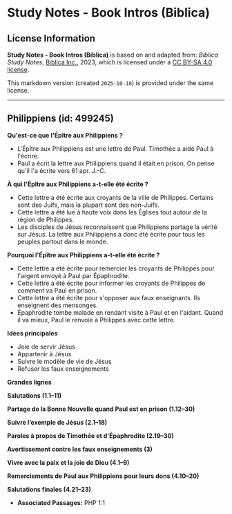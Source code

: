 # Study Notes - Book Intros (Biblica)

## License Information

**Study Notes - Book Intros (Biblica)** is based on and adapted from: _Biblica Study Notes_, [Biblica Inc.](https://www.biblica.com/), 2023, which is licensed under a [CC BY-SA 4.0 license](https://creativecommons.org/licenses/by-sa/4.0/legalcode.en).

This markdown version (created `2025-10-16`) is provided under the same license.



--------------------------------

## Philippiens (id: 499245)

**Qu'est\-ce que l'Épître aux Philippiens ?**

* L'Épître aux Philippiens est une lettre de Paul. Timothée a aidé Paul à l'écrire.
* Paul a écrit la lettre aux Philippiens quand il était en prison. On pense qu'il l'a écrite vers 61 apr. J.\-C.

**À qui l'Épître aux Philippiens a\-t\-elle été écrite ?**

* Cette lettre a été écrite aux croyants de la ville de Philippes. Certains sont des Juifs, mais la plupart sont des non\-Juifs.
* Cette lettre a été lue à haute voix dans les Églises tout autour de la région de Philippes.
* Les disciples de Jésus reconnaissent que Philippiens partage la vérité sur Jésus. La lettre aux Philippiens a donc été écrite pour tous les peuples partout dans le monde.

**Pourquoi l'Épître aux Philippiens a\-t\-elle été écrite ?**

* Cette lettre a été écrite pour remercier les croyants de Philippes pour l'argent envoyé à Paul par Épaphrodite.
* Cette lettre a été écrite pour informer les croyants de Philippes de comment va Paul en prison.
* Cette lettre a été écrite pour s'opposer aux faux enseignants. Ils enseignent des mensonges.
* Épaphrodite tombe malade en rendant visite à Paul et en l'aidant. Quand il va mieux, Paul le renvoie à Philippes avec cette lettre.

**Idées principales**

* Joie de servir Jésus
* Appartenir à Jésus
* Suivre le modèle de vie de Jésus
* Refuser les faux enseignements

**Grandes lignes**

**Salutations (1\.1–11\)**

**Partage de la Bonne Nouvelle quand Paul est en prison (1\.12–30\)**

**Suivre l’exemple de Jésus (2\.1–18\)**

**Paroles à propos de Timothée et d'Épaphrodite (2\.19–30\)**

**Avertissement contre les faux enseignements (3\)**

**Vivre avec la paix et la joie de Dieu (4\.1–9\)**

**Remerciements de Paul aux Philippiens pour leurs dons (4\.10–20\)**

**Salutations finales (4\.21–23\)**

* **Associated Passages:** PHP 1:1

